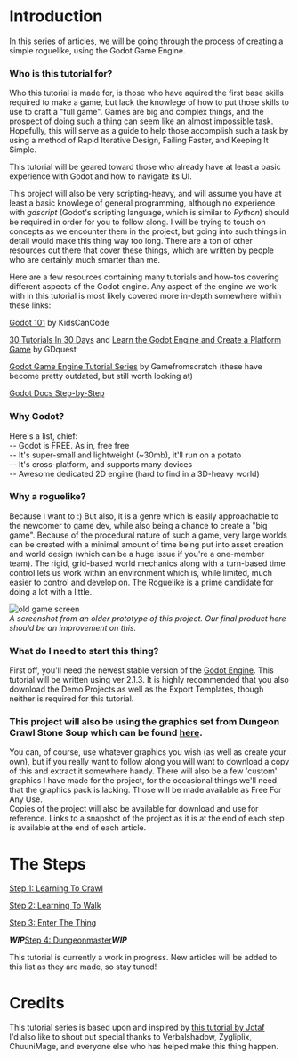 <!--
.. title: Complete Roguelike Tutorial using Godot
.. slug: index
.. date: 2017-06-1 01:00:00 UTC
.. tags: 
.. category: 
.. link: 
.. description: 
.. type: text
-->

Introduction
=====

In this series of articles, we will be going through the process of creating a simple roguelike, using the Godot Game Engine.  

### Who is this tutorial for?
Who this tutorial is made for, is those who have aquired the first base skills required to make a game, but lack the knowlege of how to
put those skills to use to craft a "full game". Games are big and complex things, and the prospect of doing such a thing can seem like 
an almost impossible task.  Hopefully, this will serve as a guide to help those accomplish such a task by using a method of Rapid Iterative 
Design, Failing Faster, and Keeping It Simple.

This tutorial will be geared toward those who already have at least a basic experience with Godot and how to navigate its UI.

This project will also be very scripting-heavy, and will assume you have at least a basic knowlege of general programming, although no
experience with *gdscript* (Godot's scripting language, which is similar to *Python*) should be required in order for you to follow along. I will 
be trying to touch on concepts as we encounter them in the project, but going into such things in detail would make this thing way too long.
There are a ton of other resources out there that cover these things, which are written by people who are certainly much smarter than me.  

Here are a few resources containing many tutorials and how-tos covering different aspects of the Godot engine. Any aspect of the engine we work with in this tutorial is most likely covered more in-depth somewhere within these links:  

[Godot 101](https://www.youtube.com/playlist?list=PLsk-HSGFjnaFISfGRTXxp65FXOa9UkYc5) by KidsCanCode  

[30 Tutorials In 30 Days](https://www.youtube.com/playlist?list=PLhqJJNjsQ7KEr_YlibZ3SBuzfw9xwGduK) and [Learn the Godot Engine and Create a Platform Game](https://www.youtube.com/playlist?list=PLhqJJNjsQ7KEbSXHacP9eD37xyoPJz9gm) by GDquest  

[Godot Game Engine Tutorial Series](http://www.gamefromscratch.com/page/Godot-Game-Engine-tutorial-series.aspx) by Gamefromscratch (these have become pretty outdated, but still worth looking at)  

[Godot Docs Step-by-Step](http://docs.godotengine.org/en/stable/learning/step_by_step/index.html)  

### Why Godot?
Here's a list, chief:  
-- Godot is FREE. As in, free free  
-- It's super-small and lightweight (~30mb), it'll run on a potato  
-- It's cross-platform, and supports many devices  
-- Awesome dedicated 2D engine (hard to find in a 3D-heavy world)  

### Why a roguelike?
Because I want to :)  But also, it is a genre which is easily approachable to the newcomer to game dev, while also being a chance to create
a "big game". Because of the procedural nature of such a game, very large worlds can be created with a minimal amount of time being put into
asset creation and world design (which can be a huge issue if you're a one-member team). The rigid, grid-based world mechanics along with a turn-based time control lets us work within an environment
which is, while limited, much easier to control and develop on.  The Roguelike is a prime candidate for doing a lot with a little.  

![old game screen](https://github.com/YeOldeDM/lets-godot-roguelike/raw/master/img/oldgame.png)  
*A screenshot from an older prototype of this project. Our final product here should be an improvement on this.*  

### What do I need to start this thing?
First off, you'll need the newest stable version of the [Godot Engine](https://godotengine.org/). This tutorial will be written using ver 2.1.3.
It is highly recommended that you also download the Demo Projects as well as the Export Templates, though neither is required 
for this tutorial.  

### This project will also be using the graphics set from **Dungeon Crawl Stone Soup** which can be found [here](https://opengameart.org/content/dungeon-crawl-32x32-tiles).
You can, of course, use whatever graphics you wish (as well as create your own), but if you really want to follow along you will want to download a copy of this and extract it somewhere handy.  There will also be a few 'custom' graphics I have made for the project, for the occasional things we'll need that the graphics pack is lacking. Those will be made available as Free For Any Use.  
Copies of the project will also be available for download and use for reference. Links to a snapshot of the project as it is at the end of each step is available at the end of each article.  

The Steps
=====

[Step 1: Learning To Crawl](../tutorials/step-1-setup.html)  

[Step 2: Learning To Walk](../tutorials/step-2-collision.html)  

[Step 3: Enter The Thing](../tutorials/step-3-things.html)  

***WIP***[Step 4: Dungeonmaster](../tutorials/step-4-dungeongen.html)***WIP***  



This tutorial is currently a work in progress. New articles will be added to this list as they are made, so stay tuned!  



# Credits
This tutorial series is based upon and inspired by [this tutorial by Jotaf](http://www.roguebasin.com/index.php?title=Complete_Roguelike_Tutorial,_using_python%2Blibtcod)  
I'd also like to shout out special thanks to Verbalshadow, Zygliplix, ChuuniMage, and everyone else who has helped make this thing happen.  

